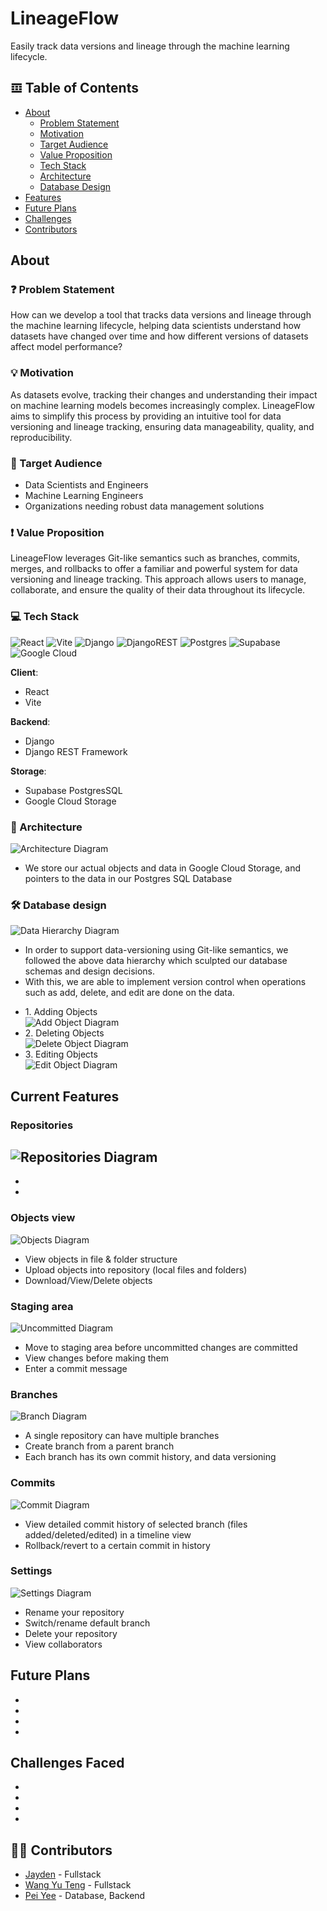 # LineageFlow
Easily track data versions and lineage through the machine learning lifecycle.

## 𝌞 Table of Contents
- [About](#about)
    - [Problem Statement](#problem-statement)
    - [Motivation](#motivation)
    - [Target Audience](#target-audience)
    - [Value Proposition](#value-proposition)
    - [Tech Stack](#tech-stack)
    - [Architecture](#architecture)
    - [Database Design](#database-design)
- [Features](#features)
- [Future Plans](#roadmap-for-scalability-and-availability)
- [Challenges](#challenges-faced)
- [Contributors](#-contributors)

## About
### <a name="problem-statement"></a>❓ Problem Statement
How can we develop a tool that tracks data versions and lineage through the machine learning lifecycle, helping data scientists understand how datasets have changed over time and how different versions of datasets affect model performance?

### <a name="motivation"></a>💡 Motivation
As datasets evolve, tracking their changes and understanding their impact on machine learning models becomes increasingly complex. LineageFlow aims to simplify this process by providing an intuitive tool for data versioning and lineage tracking, ensuring data manageability, quality, and reproducibility.

### <a name="target-audience"></a>🧑 Target Audience
- Data Scientists and Engineers
- Machine Learning Engineers
- Organizations needing robust data management solutions

### <a name="value-proposition"></a>❗ Value Proposition
LineageFlow leverages Git-like semantics such as branches, commits, merges, and rollbacks to offer a familiar and powerful system for data versioning and lineage tracking. This approach allows users to manage, collaborate, and ensure the quality of their data throughout its lifecycle.

### <a name="tech-stack"></a>💻 Tech Stack
![React](https://img.shields.io/badge/React-%23061DAFB.svg?style=for-the-badge&logo=React&logoColor=white)
![Vite](https://img.shields.io/badge/vite-%23646CFF.svg?style=for-the-badge&logo=vite&logoColor=white)
![Django](https://img.shields.io/badge/Django-%23092E20.svg?style=for-the-badge&logo=Django&logoColor=white)
![DjangoREST](https://img.shields.io/badge/DJANGO-REST-ff1709?style=for-the-badge&logo=django&logoColor=white&color=ff1709&labelColor=gray)
![Postgres](https://img.shields.io/badge/Postgres-%23316192.svg?style=for-the-badge&logo=PostgreSQL&logoColor=white)
![Supabase](https://img.shields.io/badge/Supabase-3ECF8E?style=for-the-badge&logo=supabase&logoColor=white)
![Google Cloud](https://img.shields.io/badge/GoogleCloud-%234285F4.svg?style=for-the-badge&logo=google-cloud&logoColor=white)

**Client**:
- React
- Vite

**Backend**:
- Django
- Django REST Framework

**Storage**:
- Supabase PostgresSQL
- Google Cloud Storage

### <a name="architecture"></a>🔨 Architecture
![Architecture Diagram](https://github.com/WangYuTengg/LineageFlow/blob/main/assets/architecture-diagram.jpg)
- We store our actual objects and data in Google Cloud Storage, and pointers to the data in our Postgres SQL Database

### <a name='database-design'></a>🛠️ Database design
![Data Hierarchy Diagram](https://github.com/WangYuTengg/LineageFlow/blob/main/assets/data_hierarchy.jpg)
- In order to support data-versioning using Git-like semantics, we followed the above data hierarchy which sculpted our database schemas and design decisions.
- With this, we are able to implement version control when operations such as add, delete, and edit are done on the data.

<ul>
  <li>
    1. Adding Objects
    <br>
    <img src="https://github.com/WangYuTengg/LineageFlow/blob/main/assets/adding_objects.jpg" alt="Add Object Diagram">
  </li>
  <li>
    2. Deleting Objects
    <br>
    <img src="https://github.com/WangYuTengg/LineageFlow/blob/main/assets/deleting_objects.jpg" alt="Delete Object Diagram">
  </li>
  <li>
    3. Editing Objects
    <br>
    <img src="https://github.com/WangYuTengg/LineageFlow/blob/main/assets/editing_objects.jpg" alt="Edit Object Diagram">
  </li>
</ul>

## Current Features
### <a name='repository'></a> Repositories
![Repositories Diagram]()
-
-
-

### <a name='objects'></a> Objects view
![Objects Diagram](https://github.com/WangYuTengg/LineageFlow/blob/main/assets/objects-page.JPG)
- View objects in file & folder structure
- Upload objects into repository (local files and folders) 
- Download/View/Delete objects

### <a name='staging'></a> Staging area
![Uncommitted Diagram](https://github.com/WangYuTengg/LineageFlow/blob/main/assets/uncommited-changes-page.JPG)
- Move to staging area before uncommitted changes are committed
- View changes before making them
- Enter a commit message

### <a name='branches'></a> Branches
![Branch Diagram](https://github.com/WangYuTengg/LineageFlow/blob/main/assets/branches-page.JPG)
- A single repository can have multiple branches
- Create branch from a parent branch
- Each branch has its own commit history, and data versioning

### <a name='commits'></a> Commits
![Commit Diagram](https://github.com/WangYuTengg/LineageFlow/blob/main/assets/commits-page.JPG)
- View detailed commit history of selected branch (files added/deleted/edited) in a timeline view
- Rollback/revert to a certain commit in history

### <a name='settings'></a> Settings
![Settings Diagram](https://github.com/WangYuTengg/LineageFlow/blob/main/assets/settings-page.JPG)
- Rename your repository
- Switch/rename default branch
- Delete your repository
- View collaborators

## Future Plans
-
-
-
-

## Challenges Faced
- 
- 
- 
-

## ✍🏻 Contributors
* [Jayden](https://github.com/MomPansy) - Fullstack
* [Wang Yu Teng](https://github.com/WangYuTengg) - Fullstack 
* [Pei Yee](https://github.com/heypeiyee) - Database, Backend